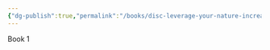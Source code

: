 ```yaml
---
{"dg-publish":true,"permalink":"/books/disc-leverage-your-nature-increase-your-sales-stephanie-rising/","title":"Disc: Leverage Your Nature Increase Your Sales"}
---
```


Book 1